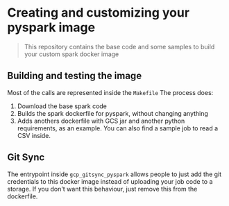# Creating and customizing your pyspark image
> This repository contains the base code and some samples to build your custom spark docker image

## Building and testing the image

Most of the calls are represented inside the `Makefile`
The process does:
1. Download the base spark code
2. Builds the spark dockerfile for pyspark, without changing anything
3. Adds anothers dockerfile with GCS jar and another python requirements, as an example. 
You can also find a sample job to read a CSV inside.

## Git Sync

The entrypoint inside `gcp_gitsync_pyspark` allows people to just add the git credentials to 
this docker image instead of uploading your job code to a storage. 
If you don't want this behaviour, just remove this from the dockerfile.